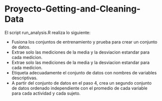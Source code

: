 # Proyecto-Getting-and-Cleaning-Data

El script run_analysis.R realiza lo siguiente:

  - Fusiona los conjuntos de entrenamiento y prueba para crear un conjunto de datos.
  - Extrae solo las mediciones de la media y la desviacion estandar para cada medicion.
  - Extrae solo las mediciones de la media y la desviacion estandar para cada medicion.
  - Etiqueta adecuadamente el conjunto de datos con nombres de variables descriptivas.
  - A partir del conjunto de datos en el paso 4, crea un segundo conjunto de datos ordenado independiente con el promedio de cada variable para cada actividad y cada sujeto.
